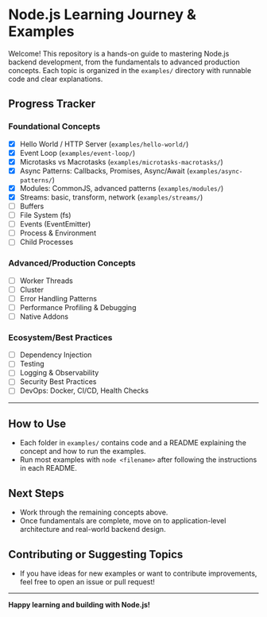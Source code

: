 # Node.js Learning Journey & Examples

Welcome! This repository is a hands-on guide to mastering Node.js backend development, from the fundamentals to advanced production concepts. Each topic is organized in the `examples/` directory with runnable code and clear explanations.

## Progress Tracker

### Foundational Concepts
- [x] Hello World / HTTP Server (`examples/hello-world/`)
- [x] Event Loop (`examples/event-loop/`)
- [x] Microtasks vs Macrotasks (`examples/microtasks-macrotasks/`)
- [x] Async Patterns: Callbacks, Promises, Async/Await (`examples/async-patterns/`)
- [x] Modules: CommonJS, advanced patterns (`examples/modules/`)
- [x] Streams: basic, transform, network (`examples/streams/`)
- [ ] Buffers
- [ ] File System (fs)
- [ ] Events (EventEmitter)
- [ ] Process & Environment
- [ ] Child Processes

### Advanced/Production Concepts
- [ ] Worker Threads
- [ ] Cluster
- [ ] Error Handling Patterns
- [ ] Performance Profiling & Debugging
- [ ] Native Addons

### Ecosystem/Best Practices
- [ ] Dependency Injection
- [ ] Testing
- [ ] Logging & Observability
- [ ] Security Best Practices
- [ ] DevOps: Docker, CI/CD, Health Checks

---

## How to Use
- Each folder in `examples/` contains code and a README explaining the concept and how to run the examples.
- Run most examples with `node <filename>` after following the instructions in each README.

## Next Steps
- Work through the remaining concepts above.
- Once fundamentals are complete, move on to application-level architecture and real-world backend design.

## Contributing or Suggesting Topics
- If you have ideas for new examples or want to contribute improvements, feel free to open an issue or pull request!

---

**Happy learning and building with Node.js!** 